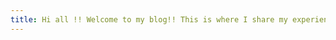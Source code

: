 ```yaml
---
title: Hi all !! Welcome to my blog!! This is where I share my experiences while working with M365, Azure, Power Platform, AWS.
---
```


